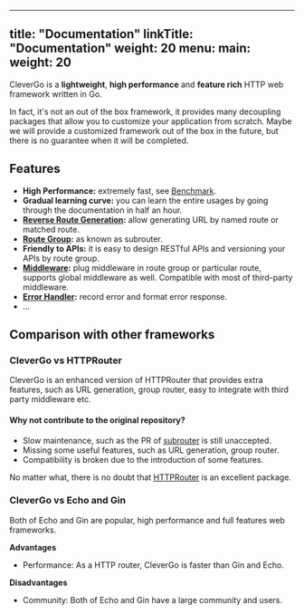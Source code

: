 
---
title: "Documentation"
linkTitle: "Documentation"
weight: 20
menu:
  main:
    weight: 20
---

CleverGo is a <strong>lightweight</strong>, <strong>high performance</strong> and <strong>feature rich</strong> HTTP web framework written in Go.

In fact, it's not an out of the box framework, it provides many decoupling packages that allow you to customize your application from scratch. Maybe we will provide a customized framework out of the box in the future, but there is no guarantee when it will be completed.

## Features

- **High Performance:** extremely fast, see [Benchmark](/docs/benchmark).
- **Gradual learning curve:** you can learn the entire usages by going through the documentation in half an hour.
- **[Reverse Route Generation](/docs/routing/url-generation):** allow generating URL by named route or matched route.
- **[Route Group](/docs/routing/route-group):** as known as subrouter.
- **Friendly to APIs:** it is easy to design RESTful APIs and versioning your APIs by route group.
- **[Middleware](/docs/middleware):** plug middleware in route group or particular route, supports global middleware as well. Compatible with most of third-party middleware.
- **[Error Handler](/docs/error-handling):** record error and format error response.
- ...

## Comparison with other frameworks

### CleverGo vs HTTPRouter

CleverGo is an enhanced version of HTTPRouter that provides extra features, such as URL generation, group router, easy to integrate with third party middleware etc.

#### Why not contribute to the original repository?

- Slow maintenance, such as the PR of [subrouter](https://github.com/julienschmidt/httprouter/pull/89) is still unaccepted.
- Missing some useful features, such as URL generation, group router.
- Compatibility is broken due to the introduction of some features.

No matter what, there is no doubt that [HTTPRouter](https://github.com/julienschmidt/httprouter) is an excellent package.

### CleverGo vs Echo and Gin

Both of Echo and Gin are popular, high performance and full features web frameworks.

**Advantages**

- Performance: As a HTTP router, CleverGo is faster than Gin and Echo.

**Disadvantages**

- Community: Both of Echo and Gin have a large community and users.

